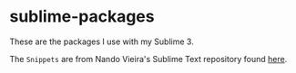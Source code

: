 # sublime-packages

These are the packages I use with my Sublime 3.

The `Snippets` are from Nando Vieira's Sublime Text repository found [here](https://github.com/fnando/sublime-text/tree/master/Packages/User/Snippets.).
